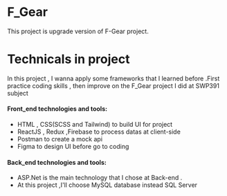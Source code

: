 # F_Gear
This project is upgrade version of F-Gear project.
# Technicals in project 
In this project , I wanna apply some frameworks that I learned before .First practice coding skills , then improve on the F_Gear project I did at SWP391 subject

#### Front_end technologies and tools: 
+ HTML , CSS(SCSS and Tailwind) to build UI for project
+ ReactJS , Redux ,Firebase to process datas at client-side 
+ Postman to create a mock api
+ Figma to design UI before go to coding
#### Back_end technologies and tools:
+ ASP.Net is the main technology that I chose at Back-end . 
+ At this project ,I'll choose MySQL database instead SQL Server 
